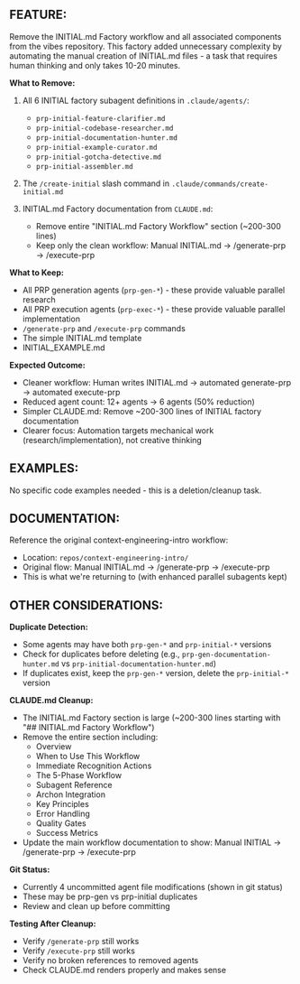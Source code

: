## FEATURE:

Remove the INITIAL.md Factory workflow and all associated components from the vibes repository. This factory added unnecessary complexity by automating the manual creation of INITIAL.md files - a task that requires human thinking and only takes 10-20 minutes.

**What to Remove:**
1. All 6 INITIAL factory subagent definitions in `.claude/agents/`:
   - `prp-initial-feature-clarifier.md`
   - `prp-initial-codebase-researcher.md`
   - `prp-initial-documentation-hunter.md`
   - `prp-initial-example-curator.md`
   - `prp-initial-gotcha-detective.md`
   - `prp-initial-assembler.md`

2. The `/create-initial` slash command in `.claude/commands/create-initial.md`

3. INITIAL.md Factory documentation from `CLAUDE.md`:
   - Remove entire "INITIAL.md Factory Workflow" section (~200-300 lines)
   - Keep only the clean workflow: Manual INITIAL.md → /generate-prp → /execute-prp

**What to Keep:**
- All PRP generation agents (`prp-gen-*`) - these provide valuable parallel research
- All PRP execution agents (`prp-exec-*`) - these provide valuable parallel implementation
- `/generate-prp` and `/execute-prp` commands
- The simple INITIAL.md template
- INITIAL_EXAMPLE.md

**Expected Outcome:**
- Cleaner workflow: Human writes INITIAL.md → automated generate-prp → automated execute-prp
- Reduced agent count: 12+ agents → 6 agents (50% reduction)
- Simpler CLAUDE.md: Remove ~200-300 lines of INITIAL factory documentation
- Clearer focus: Automation targets mechanical work (research/implementation), not creative thinking

## EXAMPLES:

No specific code examples needed - this is a deletion/cleanup task.

## DOCUMENTATION:

Reference the original context-engineering-intro workflow:
- Location: `repos/context-engineering-intro/`
- Original flow: Manual INITIAL.md → /generate-prp → /execute-prp
- This is what we're returning to (with enhanced parallel subagents kept)

## OTHER CONSIDERATIONS:

**Duplicate Detection:**
- Some agents may have both `prp-gen-*` and `prp-initial-*` versions
- Check for duplicates before deleting (e.g., `prp-gen-documentation-hunter.md` vs `prp-initial-documentation-hunter.md`)
- If duplicates exist, keep the `prp-gen-*` version, delete the `prp-initial-*` version

**CLAUDE.md Cleanup:**
- The INITIAL.md Factory section is large (~200-300 lines starting with "## INITIAL.md Factory Workflow")
- Remove the entire section including:
  - Overview
  - When to Use This Workflow
  - Immediate Recognition Actions
  - The 5-Phase Workflow
  - Subagent Reference
  - Archon Integration
  - Key Principles
  - Error Handling
  - Quality Gates
  - Success Metrics
- Update the main workflow documentation to show: Manual INITIAL → /generate-prp → /execute-prp

**Git Status:**
- Currently 4 uncommitted agent file modifications (shown in git status)
- These may be prp-gen vs prp-initial duplicates
- Review and clean up before committing

**Testing After Cleanup:**
- Verify `/generate-prp` still works
- Verify `/execute-prp` still works
- Verify no broken references to removed agents
- Check CLAUDE.md renders properly and makes sense

